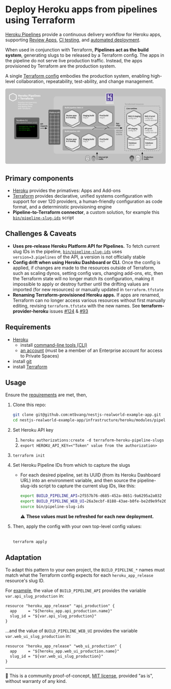 # Deploy Heroku apps from pipelines using Terraform

[Heroku Pipelines](https://devcenter.heroku.com/articles/pipelines) provide a continuous delivery workflow for Heroku apps, supporting [Review Apps](https://devcenter.heroku.com/articles/github-integration-review-apps), [CI testing](https://devcenter.heroku.com/articles/heroku-ci), and [automated deployment](https://devcenter.heroku.com/articles/github-integration#automatic-deploys).

When used in conjunction with Terraform, **Pipelines act as the build system**, generating slugs to be released by a Terraform config. The apps in the pipeline do not serve live production traffic. Instead, the apps provisioned by Terraform are the production system.

A single [Terraform config](https://www.terraform.io/docs/configuration/index.html) embodies the production system, enabling high-level collaboration, repeatability, test-ability, and change management.

![Diagram: Develop microservices with Heroku Flow and deploy them with Terraform](doc/terraform-heroku-flow-v02.png)

## Primary components

* [Heroku](https://www.heroku.com/home) provides the primatives: Apps and Add-ons
* [Terraform](https://terraform.io) provides declarative, unified systems configuration with support for over 120 providers, a human-friendly configuration as code format, and a deterministic provisioning engine
* **Pipeline-to-Terraform connector**, a custom solution, for example this [`bin/pipeline-slug-ids`](bin/pipeline-slug-ids) script

## Challenges & Caveats

* **Uses pre-release Heroku Platform API for Pipelines.** To fetch current slug IDs in the pipeline, [`bin/pipeline-slug-ids`](bin/pipeline-slug-ids#L69) uses `version=3.pipelines` of the API, a version is not officially stable
* **Config drift when using Heroku Dashboard or CLI.** Once the config is applied, if changes are made to the resources outside of Terraform, such as scaling dynos, setting config vars, changing add-ons, etc, then the Terraform state will no longer match its configuration, making it impossible to apply or destroy further until the drifting values are imported (for new resources) or manually updated in `terraform.tfstate`
* **Renaming Terraform-provisioned Heroku apps.** If apps are renamed, Terraform can no longer access various resources without first manually editing, revising `terraform.tfstate` with the new names. See **terraform-provider-heroku** issues [#124](https://github.com/terraform-providers/terraform-provider-heroku/issues/124) & [#93](https://github.com/terraform-providers/terraform-provider-heroku/issues/93)

## Requirements

* [Heroku](https://www.heroku.com/home)
  * install [command-line tools (CLI)](https://toolbelt.heroku.com)
  * [an account](https://signup.heroku.com) (must be a member of an Enterprise account for access to Private Spaces)
* install [git](https://git-scm.com/book/en/v2/Getting-Started-Installing-Git)
* install [Terraform](https://terraform.io)

## Usage

Ensure the [requirements](#user-content-requirements) are met, then,

1. Clone this repo:

    ```bash
    git clone git@github.com:mtbvang/nestjs-realworld-example-app.git
    cd nestjs-realworld-example-app/infrastructure/heroku/modules/pipeline
    ```
2. Set Heroku API key
    1. `heroku authorizations:create -d terraform-heroku-pipeline-slugs`
    2. `export HEROKU_API_KEY=<"Token" value from the authorization>`
3. `terraform init`
4. Set Heroku Pipeline IDs from which to capture the slugs
    * For each desired pipeline, set its UUID (from its Heroku Dashboard URL)
      into an environment variable, and then source the pipeline-slug-ids
      script to capture the current slug IDs, like this:

      ```bash
      export BUILD_PIPELINE_API=2f557b76-d685-452a-8651-9a6295a2a032
      export BUILD_PIPELINE_WEB_UI=26a3ecbf-8188-43ae-b0fe-be2d9e9fe26f
      source bin/pipeline-slug-ids
      ```

      ⚠️ **These values must be refreshed for each new deployment.**
5. Then, apply the config with your own top-level config values:

    ```bash
    
    terraform apply
    ```

## Adaptation

To adapt this pattern to your own project, the `BUILD_PIPELINE_*` names must match
what the Terraform config expects for each `heroku_app_release` resource's slug ID.

For [example](env-production.tf#L18), the value of `BUILD_PIPELINE_API` provides the variable
`var.api_slug_production` in:

```hcl
resource "heroku_app_release" "api_production" {
  app     = "${heroku_app.api_production.name}"
  slug_id = "${var.api_slug_production}"
}
```

…and the value of `BUILD_PIPELINE_WEB_UI` provides the variable
`var.web_ui_slug_production` in:

```hcl
resource "heroku_app_release" "web_ui_production" {
  app     = "${heroku_app.web_ui_production.name}"
  slug_id = "${var.web_ui_slug_production}"
}
```

-----

🔬 This is a community proof-of-concept, [MIT license](LICENSE), provided "as is", without warranty of any kind.
